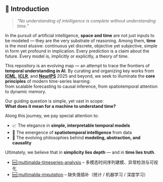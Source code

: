 ## 🧭 Introduction

> *“No understanding of intelligence is complete without understanding time.”*

In the pursuit of artificial intelligence, **space and time** are not just inputs to be modeled — they are the very substrate of reasoning. Among them, **time** is the most elusive: continuous yet discrete, objective yet subjective, simple in form yet profound in implication. Every prediction is a claim about the future. Every model is, implicitly or explicitly, a theory of time.

This repository is an evolving map — an attempt to trace the frontiers of **temporal understanding in AI**. By curating and organizing key works from  
[**ICML**](./Archives/ICML.md), [**ICLR**](./Archives/ICLR.md), and [**NeurIPS**](./Archives/NeurIPS.md) 2025 and beyond, we seek to illuminate the **core principles** of modern time-series learning:  
from scalable forecasting to causal inference, from spatiotemporal attention to dynamic memory.

Our guiding question is simple, yet vast in scope:  
**What does it mean for a machine to understand time?**

Along this journey, we pay special attention to:

- 📈 The elegance in **simple, interpretable temporal models**
- 🌌 The emergence of **spatiotemporal intelligence** from data
- 🧠 The evolving philosophies behind **modeling, abstraction, and causality**

Ultimately, we believe that in **simplicity lies depth** — and in **time lies truth**.


- [🆕 multimalda-timeseries-analysis](#multimalda-timeseries-analysis) – 多模态时间序列建模、异常检测与可视化  
- [🆕 multimalda-imputation](#multimalda-imputation) – 缺失值插补（统计 / 机器学习 / 深度学习）
